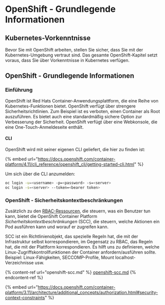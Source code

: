 # OpenShift - Grundlegende Informationen

## Kubernetes-Vorkenntnisse <a href="#a94e" id="a94e"></a>

Bevor Sie mit OpenShift arbeiten, stellen Sie sicher, dass Sie mit der Kubernetes-Umgebung vertraut sind. Das gesamte OpenShift-Kapitel setzt voraus, dass Sie über Vorkenntnisse in Kubernetes verfügen.

## OpenShift - Grundlegende Informationen

### Einführung

OpenShift ist Red Hats Container-Anwendungsplattform, die eine Reihe von Kubernetes-Funktionen bietet. OpenShift verfügt über strengere Sicherheitsrichtlinien. Zum Beispiel ist es verboten, einen Container als Root auszuführen. Es bietet auch eine standardmäßig sichere Option zur Verbesserung der Sicherheit. OpenShift verfügt über eine Webkonsole, die eine One-Touch-Anmeldeseite enthält.

#### CLI

OpenShift wird mit seiner eigenen CLI geliefert, die hier zu finden ist:

{% embed url="https://docs.openshift.com/container-platform/4.11/cli_reference/openshift_cli/getting-started-cli.html" %}

Um sich über die CLI anzumelden:
```bash
oc login -u=<username> -p=<password> -s=<server>
oc login -s=<server> --token=<bearer token>
```
### **OpenShift - Sicherheitskontextbeschränkungen** <a href="#a94e" id="a94e"></a>

Zusätzlich zu den [RBAC-Ressourcen](https://docs.openshift.com/container-platform/3.11/architecture/additional\_concepts/authorization.html#architecture-additional-concepts-authorization), die steuern, was ein Benutzer tun kann, bietet die OpenShift Container Platform _Sicherheitskontextbeschränkungen_ (SCC), die steuern, welche Aktionen ein Pod ausführen kann und worauf er zugreifen kann.

SCC ist ein Richtlinienobjekt, das spezielle Regeln hat, die mit der Infrastruktur selbst korrespondieren, im Gegensatz zu RBAC, das Regeln hat, die mit der Plattform korrespondieren. Es hilft uns zu definieren, welche Linux-Zugriffskontrollfunktionen der Container anfordern/ausführen sollte. Beispiel: Linux-Fähigkeiten, SECCOMP-Profile, Mount localhost-Verzeichnisse usw.

{% content-ref url="openshift-scc.md" %}
[openshift-scc.md](openshift-scc.md)
{% endcontent-ref %}

{% embed url="https://docs.openshift.com/container-platform/3.11/architecture/additional_concepts/authorization.html#security-context-constraints" %}
